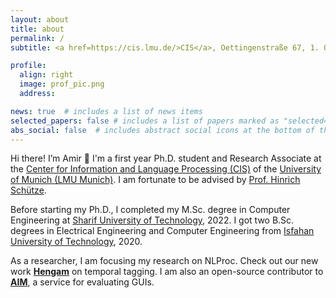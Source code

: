 ```yaml
---
layout: about
title: about
permalink: /
subtitle: <a href=https://cis.lmu.de/>CIS</a>, Oettingenstraße 67, 1. OG, Flügel C, 80538 München, Germany

profile:
  align: right
  image: prof_pic.png
  address:

news: true  # includes a list of news items
selected_papers: false # includes a list of papers marked as "selected={true}"
abs_social: false  # includes abstract social icons at the bottom of the page
---
```



Hi there! I’m Amir 👋 I'm a first year Ph.D. student and Research Associate at the [Center for Information and Language Processing (CIS)](https://www.cis.lmu.de/) of the [University of Munich (LMU Munich)](https://www.lmu.de/de/index.html). I am fortunate to be advised by [Prof. Hinrich Schütze](https://www.cis.uni-muenchen.de/schuetze/).

Before starting my Ph.D., I completed my M.Sc. degree in Computer Engineering at [Sharif University of Technology](https://en.sharif.edu/), 2022. I got two B.Sc. degrees in Electrical Engineering and Computer Engineering from [Isfahan University of Technology](http://english.iut.ac.ir/), 2020.

As a researcher, I am focusing my research on NLProc. Check out our new work [**Hengam**](https://aclanthology.org/2022.aacl-main.74/) on temporal tagging. I am also an open-source contributor to [**AIM**](https://github.com/aalto-ui/aim), a service for evaluating GUIs.

